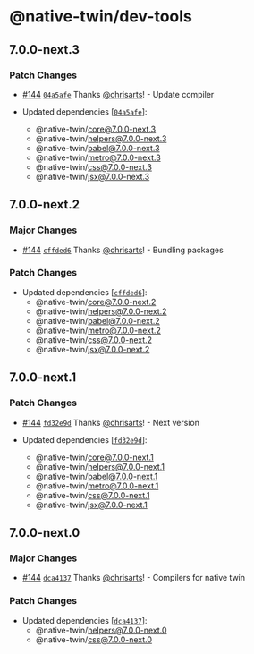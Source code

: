 # @native-twin/dev-tools

## 7.0.0-next.3

### Patch Changes

- [#144](https://github.com/react-universal/native-twin/pull/144) [`04a5afe`](https://github.com/react-universal/native-twin/commit/04a5afe70ee0b2ccd16a7c961624d1391cfa7a67) Thanks [@chrisarts](https://github.com/chrisarts)! - Update compiler

- Updated dependencies [[`04a5afe`](https://github.com/react-universal/native-twin/commit/04a5afe70ee0b2ccd16a7c961624d1391cfa7a67)]:
  - @native-twin/core@7.0.0-next.3
  - @native-twin/helpers@7.0.0-next.3
  - @native-twin/babel@7.0.0-next.3
  - @native-twin/metro@7.0.0-next.3
  - @native-twin/css@7.0.0-next.3
  - @native-twin/jsx@7.0.0-next.3

## 7.0.0-next.2

### Major Changes

- [#144](https://github.com/react-universal/native-twin/pull/144) [`cffded6`](https://github.com/react-universal/native-twin/commit/cffded6ddcbb1dec4bb659c4af0981c1b0cbdd8a) Thanks [@chrisarts](https://github.com/chrisarts)! - Bundling packages

### Patch Changes

- Updated dependencies [[`cffded6`](https://github.com/react-universal/native-twin/commit/cffded6ddcbb1dec4bb659c4af0981c1b0cbdd8a)]:
  - @native-twin/core@7.0.0-next.2
  - @native-twin/helpers@7.0.0-next.2
  - @native-twin/babel@7.0.0-next.2
  - @native-twin/metro@7.0.0-next.2
  - @native-twin/css@7.0.0-next.2
  - @native-twin/jsx@7.0.0-next.2

## 7.0.0-next.1

### Patch Changes

- [#144](https://github.com/react-universal/native-twin/pull/144) [`fd32e9d`](https://github.com/react-universal/native-twin/commit/fd32e9ddf7a9075abb8df31a789682ef84d8d6b1) Thanks [@chrisarts](https://github.com/chrisarts)! - Next version

- Updated dependencies [[`fd32e9d`](https://github.com/react-universal/native-twin/commit/fd32e9ddf7a9075abb8df31a789682ef84d8d6b1)]:
  - @native-twin/core@7.0.0-next.1
  - @native-twin/helpers@7.0.0-next.1
  - @native-twin/babel@7.0.0-next.1
  - @native-twin/metro@7.0.0-next.1
  - @native-twin/css@7.0.0-next.1
  - @native-twin/jsx@7.0.0-next.1

## 7.0.0-next.0

### Major Changes

- [#144](https://github.com/react-universal/native-twin/pull/144) [`dca4137`](https://github.com/react-universal/native-twin/commit/dca4137a69cc1f07ba09d93ea806cece3faf12e5) Thanks [@chrisarts](https://github.com/chrisarts)! - Compilers for native twin

### Patch Changes

- Updated dependencies [[`dca4137`](https://github.com/react-universal/native-twin/commit/dca4137a69cc1f07ba09d93ea806cece3faf12e5)]:
  - @native-twin/helpers@7.0.0-next.0
  - @native-twin/css@7.0.0-next.0
